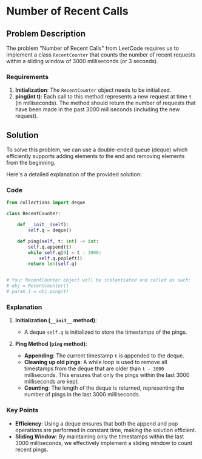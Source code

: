 # Number of Recent Calls

## Problem Description

The problem "Number of Recent Calls" from LeetCode requires us to implement a class `RecentCounter` that counts the number of recent requests within a sliding window of 3000 milliseconds (or 3 seconds). 

### Requirements

1. **Initialization**: The `RecentCounter` object needs to be initialized.
2. **ping(int t)**: Each call to this method represents a new request at time `t` (in milliseconds). The method should return the number of requests that have been made in the past 3000 milliseconds (including the new request).

## Solution

To solve this problem, we can use a double-ended queue (deque) which efficiently supports adding elements to the end and removing elements from the beginning. 

Here's a detailed explanation of the provided solution:

### Code

```python
from collections import deque

class RecentCounter:

    def __init__(self):
        self.q = deque()

    def ping(self, t: int) -> int:
        self.q.append(t)
        while self.q[0] < t - 3000:
            self.q.popleft()
        return len(self.q)


# Your RecentCounter object will be instantiated and called as such:
# obj = RecentCounter()
# param_1 = obj.ping(t)
```

### Explanation

1. **Initialization (`__init__` method)**:
    - A deque `self.q` is initialized to store the timestamps of the pings.

2. **Ping Method (`ping` method)**:
    - **Appending**: The current timestamp `t` is appended to the deque.
    - **Cleaning up old pings**: A while loop is used to remove all timestamps from the deque that are older than `t - 3000` milliseconds. This ensures that only the pings within the last 3000 milliseconds are kept.
    - **Counting**: The length of the deque is returned, representing the number of pings in the last 3000 milliseconds.

### Key Points

- **Efficiency**: Using a deque ensures that both the append and pop operations are performed in constant time, making the solution efficient.
- **Sliding Window**: By maintaining only the timestamps within the last 3000 milliseconds, we effectively implement a sliding window to count recent pings.
